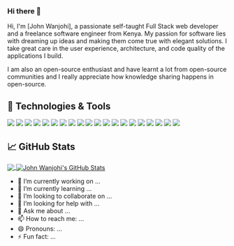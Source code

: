 ### Hi there 👋

<!--
**johnwanjohi/johnwanjohi** is a ✨ _special_ ✨ repository because its `README.md` (this file) appears on your GitHub profile.
-->
Hi, I'm [John Wanjohi], a passionate self-taught Full Stack web developer and a freelance software engineer from Kenya. My passion for software lies with dreaming up ideas and making them come true with elegant solutions. I take great care in the user experience, architecture, and code quality of the applications I build.

I am also an open-source enthusiast and have learnt a lot from open-source communities and I really appreciate how knowledge sharing happens in open-source.

## 🔧 Technologies & Tools
![](https://img.shields.io/badge/OS-Linux-informational?style=flat&logo=linux&logoColor=white&color=2bbc8a)
![](https://img.shields.io/badge/OS-Windows-informational?style=flat&logo=windows&logoColor=blue&color=2bbc8a)
![](https://img.shields.io/badge/Editor-IntelliJ_IDEA-informational?style=flat&logo=intellij-idea&logoColor=white&color=2bbc8a)
![](https://img.shields.io/badge/Editor-VSCode-informational?style=flat&logo=visual-studio-code&logoColor=white&color=2bbc8a)
![](https://img.shields.io/badge/Editor-Eclipse-informational?style=flat&logo=eclipse-ide&logoColor=white&color=2bbc8a)
![](https://img.shields.io/badge/Code-Python-informational?style=flat&logo=python&logoColor=white&color=2bbc8a)
![](https://img.shields.io/badge/Code-JavaScript-informational?style=flat&logo=javascript&logoColor=yellow&color=2bbc8a)
![](https://img.shields.io/badge/Code-TypeScript-informational?style=flat&logo=typescript&logoColor=blue&color=2bbc8a)
![](https://img.shields.io/badge/Code-Angular-informational?style=flat&logo=angular&logoColor=red&color=2bbc8a)
![](https://img.shields.io/badge/Code-NodeJS-informational?style=flat&logo=node.js&logoColor=green&color=2bbc8a)
![](https://img.shields.io/badge/Code-Vue-informational?style=flat&logo=vue.js&logoColor=white&color=2bbc8a)
![](https://img.shields.io/badge/Code-Java-informational?style=flat&logo=java&logoColor=#007396&color=2bbc8a)
![](https://img.shields.io/badge/Shell-Bash-informational?style=flat&logo=gnu-bash&logoColor=white&color=2bbc8a)
![](https://img.shields.io/badge/Tools-PostgreSQL-informational?style=flat&logo=postgresql&logoColor=white&color=2bbc8a)
![](https://img.shields.io/badge/Tools-MySQL-informational?style=flat&logo=mysql&logoColor=white&color=2bbc8a)
![](https://img.shields.io/badge/Tools-Docker-informational?style=flat&logo=docker&logoColor=white&color=2bbc8a)
![](https://img.shields.io/badge/Tools-Kubernetes-informational?style=flat&logo=kubernetes&logoColor=white&color=2bbc8a)
![](https://img.shields.io/badge/Tools-Red_Hat_OpenShift-informational?style=flat&logo=red-hat-open-shift&logoColor=white&color=2bbc8a)
![](https://img.shields.io/badge/Cloud-Digital_Ocean-informational?style=flat&logo=digitalocean&logoColor=white&color=2bbc8a)
![](https://img.shields.io/badge/Cloud-GoDaddy-informational?style=flat&logo=digitalocean&logoColor=white&color=2bbc8a)

## &#x1f4c8; GitHub Stats

<a href="https://github.com/johnwanjohi/johnwanjohi">
  <img align="center" src="https://github-readme-stats.vercel.app/api/top-langs/?username=johnwanjohi&hide=java,html&title_color=ffffff&text_color=c9cacc&icon_color=2bbc8a&bg_color=1d1f21" />
</a>
<a href="https://github.com/johnwanjohi/johnwanjohi">
  <img align="center" src="https://github-readme-stats.vercel.app/api?username=johnwanjohi&show_icons=true&line_height=27&count_private=true&title_color=ffffff&text_color=c9cacc&icon_color=2bbc8a&bg_color=1d1f21" alt="John Wanjohi's GitHub Stats" />
</a>


- 🔭 I’m currently working on ...
- 🌱 I’m currently learning ...
- 👯 I’m looking to collaborate on ...
- 🤔 I’m looking for help with ...
- 💬 Ask me about ...
- 📫 How to reach me: ...
- 😄 Pronouns: ...
- ⚡ Fun fact: ...


